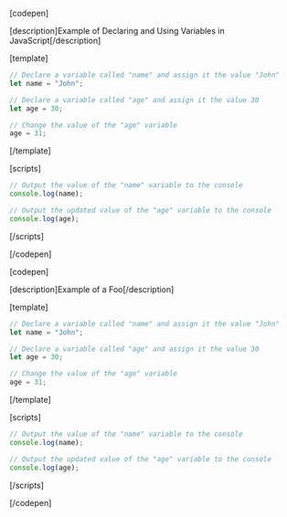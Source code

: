[codepen]

[description]Example of Declaring and Using Variables in JavaScript[/description]

[template]
```javascript
// Declare a variable called "name" and assign it the value "John"
let name = "John";

// Declare a variable called "age" and assign it the value 30
let age = 30;

// Change the value of the "age" variable
age = 31;
```
[/template]

[scripts]
```javascript
// Output the value of the "name" variable to the console
console.log(name);

// Output the updated value of the "age" variable to the console
console.log(age);
```
[/scripts]

[/codepen]


[codepen]

[description]Example of a Foo[/description]

[template]
```javascript
// Declare a variable called "name" and assign it the value "John"
let name = "John";

// Declare a variable called "age" and assign it the value 30
let age = 30;

// Change the value of the "age" variable
age = 31;
```
[/template]

[scripts]
```javascript
// Output the value of the "name" variable to the console
console.log(name);

// Output the updated value of the "age" variable to the console
console.log(age);
```
[/scripts]

[/codepen]